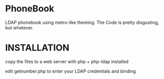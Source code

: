 PhoneBook
=========

LDAP phonebook using metro-like theming. The Code is pretty disgusting, but whatever.


INSTALLATION
============
copy the files to a web server with php + php-ldap installed

edit getnumber.php to enter your LDAP credentials and binding
